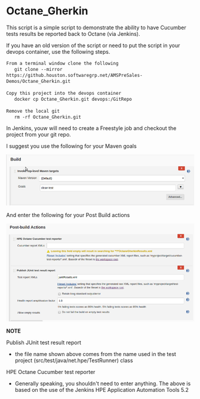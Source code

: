 # Octane_Gherkin
This script is a simple script to demonstrate the ability to have Cucumber tests results be reported back to Octane (via Jenkins).

If you have an old version of the script or need to put the script in your devops container, use the following steps.
```
From a terminal window clone the following 
   git clone --mirror https://github.houston.softwaregrp.net/AMSPreSales-Demos/Octane_Gherkin.git

Copy this project into the devops container 
   docker cp Octane_Gherkin.git devops:/GitRepo

Remove the local git
   rm -rf Octane_Gherkin.git

```


In Jenkins, youw will need to create a Freestyle job and checkout the project from your git repo.

I suggest you use the following for your Maven goals

![Jenkins Build Section](docImg/jenkinsBuild.png?raw=true)

And enter the following for your Post Build actions 

![Jenkins Post Build Section](docImg/jenkinsPostBuild2.png?raw=true)

**NOTE**

Publish JUnit test result report
* the file name shown above comes from the name used in the test project (src/test/java/net.hpe/TestRunner) class

HPE Octane Cucumber test reporter
* Generally speaking, you shouldn't need to enter anything.  The above is based on the use of the Jenkins HPE Application Automation Tools 5.2

